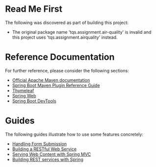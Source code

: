 # Read Me First
The following was discovered as part of building this project:

  * The original package name 'tqs.assignment.air-quality' is invalid and this project uses 'tqs.assignment.airquality' instead.

# Reference Documentation
For further reference, please consider the following sections:

  * [Official Apache Maven documentation](https://maven.apache.org/guides/index.html)
  * [Spring Boot Maven Plugin Reference Guide](https://docs.spring.io/spring-boot/docs/2.2.6.RELEASE/maven-plugin/)
  * [Thymeleaf](https://docs.spring.io/spring-boot/docs/2.2.6.RELEASE/reference/htmlsingle/#boot-features-spring-mvc-template-engines)
  * [Spring Web](https://docs.spring.io/spring-boot/docs/2.2.6.RELEASE/reference/htmlsingle/#boot-features-developing-web-applications)
  * [Spring Boot DevTools](https://docs.spring.io/spring-boot/docs/2.2.6.RELEASE/reference/htmlsingle/#using-boot-devtools)

# Guides
The following guides illustrate how to use some features concretely:

  * [Handling Form Submission](https://spring.io/guides/gs/handling-form-submission/)
  * [Building a RESTful Web Service](https://spring.io/guides/gs/rest-service/)
  * [Serving Web Content with Spring MVC](https://spring.io/guides/gs/serving-web-content/)
  * [Building REST services with Spring](https://spring.io/guides/tutorials/bookmarks/)

